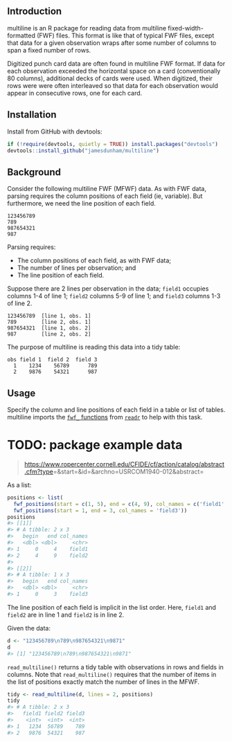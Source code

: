 Introduction
------------

multiline is an R package for reading data from multiline fixed-width-formatted (FWF) files. This format is like that of typical FWF files, except that data for a given observation wraps after some number of columns to span a fixed number of rows.

Digitized punch card data are often found in multiline FWF format. If data for each observation exceeded the horizontal space on a card (conventionally 80 columns), additional decks of cards were used. When digitized, their rows were were often interleaved so that data for each observation would appear in consecutive rows, one for each card.

Installation
------------

Install from GitHub with devtools:

``` r
if (!require(devtools, quietly = TRUE)) install.packages("devtools")
devtools::install_github("jamesdunham/multiline")
```

Background
----------

Consider the following multiline FWF (MFWF) data. As with FWF data, parsing requires the column positions of each field (ie, variable). But furthermore, we need the line position of each field.

    123456789
    789      
    987654321
    987      

Parsing requires:

-   The column positions of each field, as with FWF data;
-   The number of lines per observation; and
-   The line position of each field.

Suppose there are 2 lines per observation in the data; `field1` occupies columns 1-4 of line 1; `field2` columns 5-9 of line 1; and `field3` columns 1-3 of line 2.

    123456789  [line 1, obs. 1]
    789        [line 2, obs. 1]
    987654321  [line 1, obs. 2]
    987        [line 2, obs. 2]

The purpose of multiline is reading this data into a tidy table:

    obs field 1  field 2  field 3
      1    1234    56789      789
      2    9876    54321      987

Usage
-----

Specify the column and line positions of each field in a table or list of tables. multiline imports the [`fwf_` functions](http://readr.tidyverse.org/reference/read_fwf.html) from [`readr`](http://readr.tidyverse.org/index.html) to help with this task.

TODO: package example data
==========================

> <https://www.ropercenter.cornell.edu/CFIDE/cf/action/catalog/abstract.cfm?type>=&start=&id=&archno=USRCOM1940-012&abstract=

As a list:

``` r
positions <- list(
  fwf_positions(start = c(1, 5), end = c(4, 9), col_names = c('field1', 'field2')),
  fwf_positions(start = 1, end = 3, col_names = 'field3'))
positions
#> [[1]]
#> # A tibble: 2 x 3
#>   begin   end col_names
#>   <dbl> <dbl>     <chr>
#> 1     0     4    field1
#> 2     4     9    field2
#> 
#> [[2]]
#> # A tibble: 1 x 3
#>   begin   end col_names
#>   <dbl> <dbl>     <chr>
#> 1     0     3    field3
```

The line position of each field is implicit in the list order. Here, `field1` and `field2` are in line 1 and `field2` is in line 2.

<!-- Alternatively, as a table:


```r
# TODO: not yet implemented
# positions <- bind_positions(
#   fwf_positions(start = c(1, 5), end = c(4, 9), col_names = c('field1', 'field2')),
#   fwf_positions(start = 1, end = 3, col_names = 'field3'))
# positions
#
# Basically this:
# library(dplyr)
# positions = list(
#     fwf_positions(start = 1, end = 9, col_names = 'field1'),
#     fwf_positions(start = 1, end = 3, col_names = 'field2')) %>%
#   bind_rows(.id = 'line') # %>%
#   mutate(line = as.integer(line))
```

The table should give `start` and `end` column positions, `line` positions, and
the name of each field in `col_names`. -->
Given the data:

``` r
d <- "123456789\n789\n987654321\n9871"
d
#> [1] "123456789\n789\n987654321\n9871"
```

`read_multiline()` returns a tidy table with observations in rows and fields in columns. Note that `read_multiline()` requires that the number of items in the list of positions exactly match the number of lines in the MFWF.

``` r
tidy <- read_multiline(d, lines = 2, positions)
tidy
#> # A tibble: 2 x 3
#>   field1 field2 field3
#>    <int>  <int>  <int>
#> 1   1234  56789    789
#> 2   9876  54321    987
```
